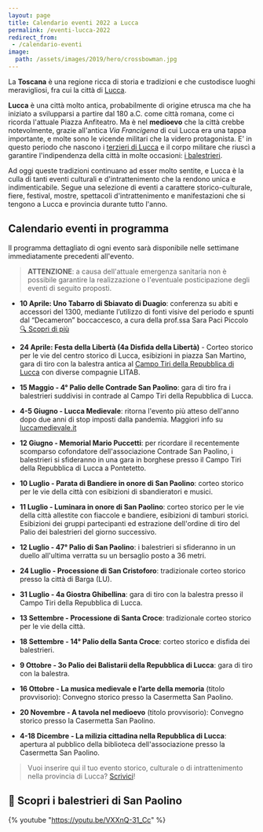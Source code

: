 ```yaml
---
layout: page
title: Calendario eventi 2022 a Lucca
permalink: /eventi-lucca-2022
redirect_from:
 - /calendario-eventi
image:
  path: /assets/images/2019/hero/crossbowman.jpg
---
```


La **Toscana** è una regione ricca di storia e tradizioni e che custodisce
luoghi meravigliosi, fra cui la città di [Lucca](/lucca).

**Lucca** è una città molto antica, probabilmente di origine etrusca ma che ha
iniziato a svilupparsi a partire dal 180 a.C. come città romana, come ci ricorda
l'attuale Piazza Anfiteatro. Ma è nel **medioevo** che la città crebbe
notevolmente, grazie all'antica *Via Francigena* di cui Lucca era una tappa
importante, e molte sono le vicende militari che la videro protagonista. E' in
questo periodo che nascono i [terzieri di
Lucca](https://consanpaolino.org/terzieri-lucca) e il corpo militare che riuscì
a garantire l'indipendenza della città in molte occasioni: [i
balestrieri](/lucca-balestrieri-medioevo-storia).

Ad oggi queste tradizioni continuano ad esser molto sentite, e Lucca è la culla
di tanti eventi culturali e d'intrattenimento che la rendono unica e
indimenticabile. Segue una selezione di eventi a carattere storico-culturale,
fiere, festival, mostre, spettacoli d'intrattenimento e manifestazioni che si
tengono a Lucca e provincia durante tutto l'anno.

## Calendario eventi in programma

Il programma dettagliato di ogni evento sarà disponibile nelle settimane
immediatamente precedenti all'evento.

> **ATTENZIONE**: a causa dell'attuale emergenza sanitaria non è possibile
> garantire la realizzazione o l'eventuale posticipazione degli eventi di
> seguito proposti.

* **10 Aprile: Uno Tabarro di Sbiavato di Duagio**: conferenza su abiti e
  accessori del 1300, mediante l’utilizzo di fonti visive del periodo e spunti
  dal “Decameron” boccaccesco, a cura della prof.ssa Sara Paci Piccolo [:mag: Scopri di più](/2022/conferenza-sara-paci-lucca-medioevo)

* **24 Aprile: Festa della Libertà (4a Disfida della Libertà)** - Corteo storico
  per le vie del centro storico di Lucca, esibizioni in piazza San Martino, gara
  di tiro con la balestra antica al [Campo Tiri della Repubblica di
  Lucca](https://goo.gl/maps/Cz3SQuVr9YE2) con diverse compagnie LITAB.

* **15 Maggio - 4° Palio delle Contrade San Paolino**: gara di tiro fra i
  balestrieri suddivisi in contrade al Campo Tiri della Repubblica di Lucca.

* **4-5 Giugno - Lucca Medievale**: ritorna l'evento più atteso dell'anno dopo
  due anni di stop imposti dalla pandemia. Maggiori info su
  [luccamedievale.it](https://luccamedievale.it)

* **12 Giugno - Memorial Mario Puccetti**: per ricordare il recentemente
  scomparso cofondatore dell'associazione Contrade San Paolino, i balestrieri si
  sfideranno in una gara in borghese presso il Campo Tiri della Repubblica di
  Lucca a Pontetetto.

* **10 Luglio - Parata di Bandiere in onore di San Paolino**: corteo storico per
  le vie della città con esibizioni di sbandieratori e musici.

* **11 Luglio - Luminara in onore di San Paolino**: corteo storico per le vie
  della città allestite con fiaccole e bandiere, esibizioni di tamburi storici.
  Esibizioni dei gruppi partecipanti ed estrazione dell'ordine di tiro del Palio
  dei balestrieri del giorno successivo.

* **12 Luglio - 47° Palio di San Paolino**: i balestrieri si sfideranno in un
  duello all'ultima verratta su un bersaglio posto a 36 metri.

* **24 Luglio - Processione di San Cristoforo**: tradizionale corteo storico
  presso la città di Barga (LU).

* **31 Luglio - 4a Giostra Ghibellina**: gara di tiro con la balestra presso il Campo Tiri
  della Repubblica di Lucca.

* **13 Settembre - Processione di Santa Croce**: tradizionale corteo storico per
  le vie della città.

* **18 Settembre - 14° Palio della Santa Croce**: corteo storico e disfida dei
  balestrieri.

* **9 Ottobre - 3o Palio dei Balistarii della Repubblica di Lucca**: gara di
  tiro con la balestra.

* **16 Ottobre - La musica medievale e l’arte della memoria** (titolo
  provvisorio): Convegno storico presso la Casermetta San Paolino.

* **20 Novembre - A tavola nel medioevo** (titolo provvisorio): Convegno storico
  presso la Casermetta San Paolino.

* **4-18 Dicembre - La milizia cittadina nella Repubblica di Lucca**: apertura
  al pubblico della biblioteca dell'associazione presso la Casermetta San
  Paolino.

> Vuoi inserire qui il tuo evento storico, culturale o di intrattenimento nella
> provincia di Lucca? [Scrivici](/contatti)!

## 🎯 Scopri i balestrieri di San Paolino

{% youtube "https://youtu.be/VXXnQ-31_Cc" %}
